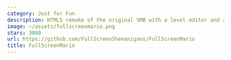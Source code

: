 ```yaml
---
category: Just for Fun
description: HTML5 remake of the original SMB with a level editor and random maps. Shut down by Nintendo.
image: ~/assets/fullscreenmario.png
stars: 3000
url: https://github.com/FullScreenShenanigans/FullScreenMario
title: FullScreenMario
---
```

